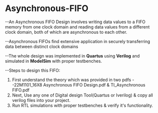 # Asynchronous-FIFO
--An Asynchronous FIFO Design involves writing data values to a FIFO memory from one clock domain and 
reading data values from a different clock domain, both of which are asynchronous to each other.

--Asynchronous FIFOs find extensive application in securely transferring data between distinct clock domains

--The whole design was implemented in **Quartus** using **Verilog** and simulated in **ModelSim** with 
proper testbenches.

--Steps to design this FIFO:
1. First understand the theory which was provided in two pdfs --22M1101_16X8 Asynchronous FIFO Design.pdf & TI_Asynchronous FIFO.pdf
2. Next, Use any one of Digital design Tool(Quartus or Iverilog) & copy all verilog files into your project.
3. Run RTL simulations with proper testbenches & verify it's functionality.
